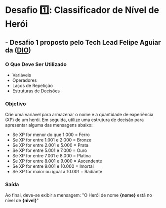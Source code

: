 # Desafio 1️⃣: Classificador de Nível de Herói

## - Desafio 1 proposto pelo Tech Lead Felipe Aguiar da ([DIO](https://web.dio.me/))

### O Que Deve Ser Utilizado
- Variáveis
- Operadores
- Laços de Repetição
- Estruturas de Decisões

### Objetivo
Crie uma variável para armazenar o nome e a quantidade de experiência (XP) de um herói. Em seguida, utilize uma estrutura de decisão para apresentar alguma das mensagens abaixo:
- Se XP for menor do que 1.000 = Ferro
- Se XP for entre 1.001 e 2.000 = Bronze
- Se XP for entre 2.001 e 5.000 = Prata
- Se XP for entre 5.001 e 7.000 = Ouro
- Se XP for entre 7.001 e 8.000 = Platina
- Se XP for entre 8.001 e 9.000 = Ascendente
- Se XP for entre 9.001 e 10.000 = Imortal
- Se XP for maior ou igual a 10.001 = Radiante

### Saída
Ao final, deve-se exibir a mensagem:
"O Herói de nome **{nome}** está no nível de **{nivel}**"
